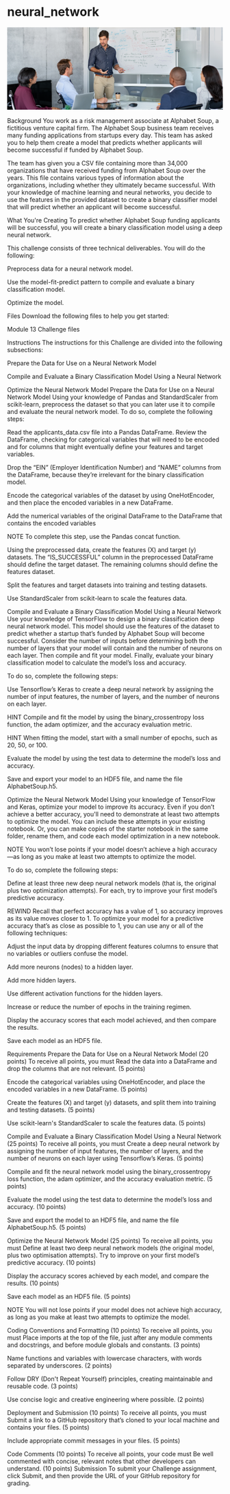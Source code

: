 # neural_network

![An image neural_network](https://github.com/chinkate2022/neural_network/blob/main/13-challenge-image.png)

Background
You work as a risk management associate at Alphabet Soup, a fictitious venture capital firm. The Alphabet Soup business team receives many funding applications from startups every day. This team has asked you to help them create a model that predicts whether applicants will become successful if funded by Alphabet Soup.

The team has given you a CSV file containing more than 34,000 organizations that have received funding from Alphabet Soup over the years. This file contains various types of information about the organizations, including whether they ultimately became successful. With your knowledge of machine learning and neural networks, you decide to use the features in the provided dataset to create a binary classifier model that will predict whether an applicant will become successful.

What You're Creating
To predict whether Alphabet Soup funding applicants will be successful, you will create a binary classification model using a deep neural network.

This challenge consists of three technical deliverables. You will do the following:

Preprocess data for a neural network model.

Use the model-fit-predict pattern to compile and evaluate a binary classification model.

Optimize the model.

Files
Download the following files to help you get started:

Module 13 Challenge files

Instructions
The instructions for this Challenge are divided into the following subsections:

Prepare the Data for Use on a Neural Network Model

Compile and Evaluate a Binary Classification Model Using a Neural Network

Optimize the Neural Network Model
Prepare the Data for Use on a Neural Network Model
Using your knowledge of Pandas and StandardScaler from scikit-learn, preprocess the dataset so that you can later use it to compile and evaluate the neural network model. To do so, complete the following steps:

Read the applicants_data.csv file into a Pandas DataFrame. Review the DataFrame, checking for categorical variables that will need to be encoded and for columns that might eventually define your features and target variables.

Drop the “EIN” (Employer Identification Number) and “NAME” columns from the DataFrame, because they’re irrelevant for the binary classification model.

Encode the categorical variables of the dataset by using OneHotEncoder, and then place the encoded variables in a new DataFrame.

Add the numerical variables of the original DataFrame to the DataFrame that contains the encoded variables

NOTE
To complete this step, use the Pandas concat function.

Using the preprocessed data, create the features (X) and target (y) datasets. The “IS_SUCCESSFUL” column in the preprocessed DataFrame should define the target dataset. The remaining columns should define the features dataset.

Split the features and target datasets into training and testing datasets.

Use StandardScaler from scikit-learn to scale the features data.

Compile and Evaluate a Binary Classification Model Using a Neural Network
Use your knowledge of TensorFlow to design a binary classification deep neural network model. This model should use the features of the dataset to predict whether a startup that’s funded by Alphabet Soup will become successful. Consider the number of inputs before determining both the number of layers that your model will contain and the number of neurons on each layer. Then compile and fit your model. Finally, evaluate your binary classification model to calculate the model’s loss and accuracy.

To do so, complete the following steps:

Use Tensorflow’s Keras to create a deep neural network by assigning the number of input features, the number of layers, and the number of neurons on each layer.

HINT
Compile and fit the model by using the binary_crossentropy loss function, the adam optimizer, and the accuracy evaluation metric.

HINT
When fitting the model, start with a small number of epochs, such as 20, 50, or 100.

Evaluate the model by using the test data to determine the model’s loss and accuracy.

Save and export your model to an HDF5 file, and name the file AlphabetSoup.h5.

Optimize the Neural Network Model
Using your knowledge of TensorFlow and Keras, optimize your model to improve its accuracy. Even if you don’t achieve a better accuracy, you'll need to demonstrate at least two attempts to optimize the model. You can include these attempts in your existing notebook. Or, you can make copies of the starter notebook in the same folder, rename them, and code each model optimization in a new notebook.

NOTE
You won’t lose points if your model doesn’t achieve a high accuracy—as long as you make at least two attempts to optimize the model.

To do so, complete the following steps:

Define at least three new deep neural network models (that is, the original plus two optimization attempts). For each, try to improve your first model’s predictive accuracy.

REWIND
Recall that perfect accuracy has a value of 1, so accuracy improves as its value moves closer to 1. To optimize your model for a predictive accuracy that’s as close as possible to 1, you can use any or all of the following techniques:

Adjust the input data by dropping different features columns to ensure that no variables or outliers confuse the model.

Add more neurons (nodes) to a hidden layer.

Add more hidden layers.

Use different activation functions for the hidden layers.

Increase or reduce the number of epochs in the training regimen.

Display the accuracy scores that each model achieved, and then compare the results.

Save each model as an HDF5 file.

Requirements
Prepare the Data for Use on a Neural Network Model (20 points)
To receive all points, you must
Read the data into a DataFrame and drop the columns that are not relevant. (5 points)

Encode the categorical variables using OneHotEncoder, and place the encoded variables in a new DataFrame. (5 points)

Create the features (X) and target (y) datasets, and split them into training and testing datasets. (5 points)

Use scikit-learn's StandardScaler to scale the features data. (5 points)

Compile and Evaluate a Binary Classification Model Using a Neural Network (25 points)
To receive all points, you must
Create a deep neural network by assigning the number of input features, the number of layers, and the number of neurons on each layer using Tensorflow’s Keras. (5 points)

Compile and fit the neural network model using the binary_crossentropy loss function, the adam optimizer, and the accuracy evaluation metric. (5 points)

Evaluate the model using the test data to determine the model’s loss and accuracy. (10 points)

Save and export the model to an HDF5 file, and name the file AlphabetSoup.h5. (5 points)

Optimize the Neural Network Model (25 points)
To receive all points, you must
Define at least two deep neural network models (the original model, plus two optimisation attempts). Try to improve on your first model’s predictive accuracy. (10 points)

Display the accuracy scores achieved by each model, and compare the results. (10 points)

Save each model as an HDF5 file. (5 points)

NOTE
You will not lose points if your model does not achieve high accuracy, as long as you make at least two attempts to optimize the model.

Coding Conventions and Formatting (10 points)
To receive all points, you must
Place imports at the top of the file, just after any module comments and docstrings, and before module globals and constants. (3 points)

Name functions and variables with lowercase characters, with words separated by underscores. (2 points)

Follow DRY (Don't Repeat Yourself) principles, creating maintainable and reusable code. (3 points)

Use concise logic and creative engineering where possible. (2 points)

Deployment and Submission (10 points)
To receive all points, you must
Submit a link to a GitHub repository that’s cloned to your local machine and contains your files. (5 points)

Include appropriate commit messages in your files. (5 points)

Code Comments (10 points)
To receive all points, your code must
Be well commented with concise, relevant notes that other developers can understand. (10 points)
Submission
To submit your Challenge assignment, click Submit, and then provide the URL of your GitHub repository for grading.
